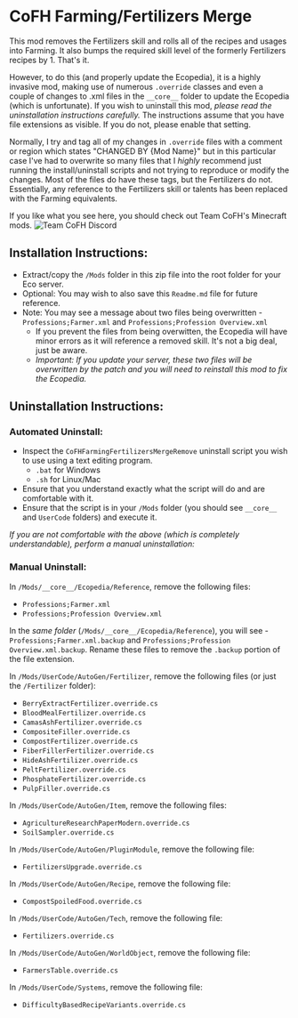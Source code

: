 # CoFH Farming/Fertilizers Merge

This mod removes the Fertilizers skill and rolls all of the recipes and usages into Farming. It also bumps the required skill level of the formerly Fertilizers recipes by 1. That's it.

However, to do this (and properly update the Ecopedia), it is a highly invasive mod, making use of numerous `.override` classes and even a couple of changes to .xml files in the `__core__` folder to update the Ecopedia (which is unfortunate). If you wish to uninstall this mod, *please read the uninstallation instructions carefully.* The instructions assume that you have file extensions as visible. If you do not, please enable that setting.

Normally, I try and tag all of my changes in `.override` files with a comment or region which states "CHANGED BY {Mod Name}" but in this particular case I've had to overwrite so many files that I *highly* recommend just running the install/uninstall scripts and not trying to reproduce or modify the changes. Most of the files do have these tags, but the Fertilizers do not. Essentially, any reference to the Fertilizers skill or talents has been replaced with the Farming equivalents.

If you like what you see here, you should check out Team CoFH's Minecraft mods.
![Team CoFH Discord](https://discord.gg/uRKrnbH)

## Installation Instructions:

- Extract/copy the `/Mods` folder in this zip file into the root folder for your Eco server.
- Optional: You may wish to also save this `Readme.md` file for future reference.
- Note: You may see a message about two files being overwritten - `Professions;Farmer.xml` and `Professions;Profession Overview.xml`
    - If you prevent the files from being overwitten, the Ecopedia will have minor errors as it will reference a removed skill. It's not a big deal, just be aware.
    - *Important: If you update your server, these two files will be overwritten by the patch and you will need to reinstall this mod to fix the Ecopedia.*

## Uninstallation Instructions:

### Automated Uninstall:
- Inspect the `CoFHFarmingFertilizersMergeRemove` uninstall script you wish to use using a text editing program.
    - `.bat` for Windows
    - `.sh` for Linux/Mac
- Ensure that you understand exactly what the script will do and are comfortable with it.
- Ensure that the script is in your `/Mods` folder (you should see `__core__` and `UserCode` folders) and execute it.

*If you are not comfortable with the above (which is completely understandable), perform a manual uninstallation:*

### Manual Uninstall:
In `/Mods/__core__/Ecopedia/Reference`, remove the following files:
- `Professions;Farmer.xml`
- `Professions;Profession Overview.xml`

In the *same folder* (`/Mods/__core__/Ecopedia/Reference`), you will see - `Professions;Farmer.xml.backup` and `Professions;Profession Overview.xml.backup`. Rename these files to remove the `.backup` portion of the file extension.

In `/Mods/UserCode/AutoGen/Fertilizer`, remove the following files (or just the `/Fertilizer` folder):
- `BerryExtractFertilizer.override.cs`
- `BloodMealFertilizer.override.cs`
- `CamasAshFertilizer.override.cs`
- `CompositeFiller.override.cs`
- `CompostFertilizer.override.cs`
- `FiberFillerFertilizer.override.cs`
- `HideAshFertilizer.override.cs`
- `PeltFertilizer.override.cs`
- `PhosphateFertilizer.override.cs`
- `PulpFiller.override.cs`

In `/Mods/UserCode/AutoGen/Item`, remove the following files:
- `AgricultureResearchPaperModern.override.cs`
- `SoilSampler.override.cs`

In `/Mods/UserCode/AutoGen/PluginModule`, remove the following file:
- `FertilizersUpgrade.override.cs`

In `/Mods/UserCode/AutoGen/Recipe`, remove the following file:
- `CompostSpoiledFood.override.cs`

In `/Mods/UserCode/AutoGen/Tech`, remove the following file:
- `Fertilizers.override.cs`

In `/Mods/UserCode/AutoGen/WorldObject`, remove the following file:
- `FarmersTable.override.cs`

In `/Mods/UserCode/Systems`, remove the following file:
- `DifficultyBasedRecipeVariants.override.cs`
